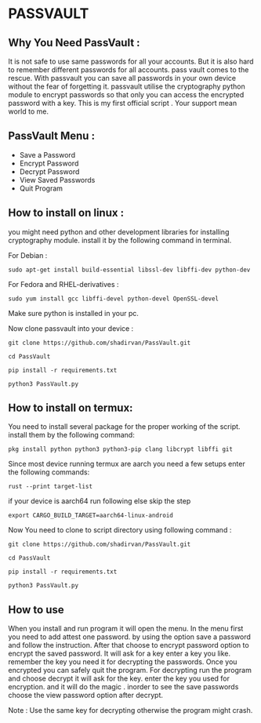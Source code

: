 # PASSVAULT
## Why You Need PassVault :
It is not safe to use same passwords for all your accounts.
But it is also hard to remember different passwords for all accounts.
pass vault comes to the rescue. With passvault you can save all passwords in your own device without the fear of forgetting it.
passvault utilise the cryptography python module to encrypt passwords so that only you can access the encrypted password with a key.
This is my first official script . Your support mean world to me.

## PassVault Menu :
- Save a Password
- Encrypt Password
- Decrypt Password
- View Saved Passwords
- Quit Program
## How to install on linux :
you might need python and other development libraries for installing cryptography module.
install it by the following command in terminal.</br>

For Debian :</br>

`sudo apt-get install build-essential libssl-dev libffi-dev python-dev ` </br>

For Fedora and RHEL-derivatives :

`sudo yum install gcc libffi-devel python-devel OpenSSL-devel`

Make sure python is installed in your pc.

Now clone passvault into your device :

`git clone https://github.com/shadirvan/PassVault.git`

`cd PassVault`

`pip install -r requirements.txt`

`python3 PassVault.py`

## How to install on termux:
You need to install several package for the proper working of the script. install them by the following command:</br>

`pkg install python python3 python3-pip clang libcrypt libffi git`

Since most device running termux are aarch you need a few setups enter the following commands:

`rust --print target-list`

if your device is aarch64 run following else skip the step

`export CARGO_BUILD_TARGET=aarch64-linux-android`

Now You need to clone to script directory using following command :

`git clone https://github.com/shadirvan/PassVault.git`

`cd PassVault`

`pip install -r requirements.txt`

`python3 PassVault.py`

## How to use
When you install and run program it will open the menu. In the menu first you need to add attest one password. by using the option save a password and follow the instruction.
After that choose to encrypt password option to encrypt the saved password. It will ask for a key enter a key you like. remember the key
you need it for decrypting the passwords. Once you encrypted you can safely quit the program. For decrypting run the program and choose decrypt it will ask for the key. enter the key you used for encryption. and it will do the magic . inorder to see the save passwords
choose the view password option after decrypt. 

Note : Use the same key for decrypting otherwise the program might crash.
